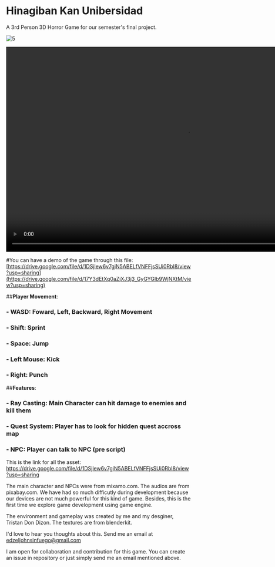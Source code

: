 # Hinagiban Kan Unibersidad
<meta name="description" content="3D Horror Game">
<meta name="keywords" content="Godot, Third Person">

  A 3rd Person 3D Horror Game for our semester's final project.

![5](https://github.com/ejsinfuego/horror-game-godot/assets/67304574/e77c14aa-2119-4640-8907-ce0235e93f11)



<video width="980" height="556.91" controls>
  <source src="https://github.com/ejsinfuego/horror-game-godot/assets/67304574/57f8dadc-bb17-4f05-aa02-9f5fcd837f4b" type="video/mp4">
</video>


#You can have a demo of the game through this file: [https://drive.google.com/file/d/1DSjlew6v7gjN5ABELfVNFFjsSUi0RbI8/view?usp=sharing](https://drive.google.com/file/d/17Y3dEtXq0aZjXJ3j3_GyGYGIb9WjNXtM/view?usp=sharing)

##**Player Movement**:
  ###  - WASD: Foward, Left, Backward, Right Movement
  ###  - Shift: Sprint
  ###  - Space: Jump
  ###  - Left Mouse: Kick
  ###  - Right: Punch

##**Features**:
  ### - Ray Casting: Main Character can hit damage to enemies and kill them
  ### - Quest System: Player has to look for hidden quest accross map
  ### - NPC: Player can talk to NPC (pre script)

This is the link for all the asset: https://drive.google.com/file/d/1DSjlew6v7gjN5ABELfVNFFjsSUi0RbI8/view?usp=sharing

The main character and NPCs were from mixamo.com. The audios are from pixabay.com. We have had so much difficutly during development because our devices are not much powerful for this kind of game. Besides, this is the first time we explore game development using game engine.

The environment and gameplay was created by me and my desginer, Tristan Don Dizon. The textures are from blenderkit. 

I'd love to hear you thoughts about this. Send me an email at edzeljohnsinfuego@gmail.com

I am open for collaboration and contribution for this game. You can create an issue in repository or just simply send me an email mentioned above.
